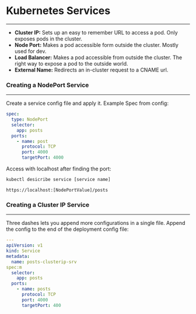 # Kubernetes Services

---

- **Cluster IP:** Sets up an easy to remember URL to access a pod. Only exposes pods in the cluster.
- **Node Port:** Makes a pod accessible form outside the cluster. Mostly used for dev.
- **Load Balancer:** Makes a pod accessible from outside the cluster. The right way to expose a pod to the outside world.
- **External Name:** Redirects an in-cluster request to a CNAME url.

### Creating a NodePort Service

---

Create a service config file and apply it.
Example Spec from config:

```yaml
spec:
  type: NodePort
  selector:
    app: posts
  ports:
    - name: post
      protocol: TCP
      port: 4000
      targetPort: 4000
```

Access with localhost after finding the port:

```sh
kubectl desicribe service [service name]
```

```
https://localhost:[NodePortValue]/posts
```

### Creating a Cluster IP Service

---

Three dashes lets you append more configurations in a single file.
Append the config to the end of the deployment config file:

```yaml
---
apiVersion: v1
kind: Service
metadata:
  name: posts-clusterip-srv
spec:m
  selector:
    app: posts
  ports:
    - name: posts
      protocol: TCP
      port: 4000
      targetPort: 400
```
